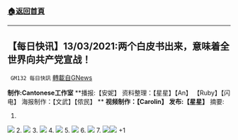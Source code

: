###  [:house:返回首頁](https://github.com/ourhimalayas/txt)
---

## 【每日快讯】13/03/2021:两个白皮书出来，意味着全世界向共产党宣战！
` GM132 每日快訊` [轉載自GNews](https://gnews.org/zh-hans/974297/)

**制作:Cantonese工作室**
**播报:【安妮】 资料整理：【星星】【An】 【Ruby】【闪电】 海报制作：【文武】【侬民】 **
**视频制作：【Carolin】 发布:【星星】**
摘要:

1.
![]()![](https://gnews.org/wp-content/uploads/2021/03/IMAGE-2021-03-14-115314.jpg)
2.
![]()![](https://gnews.org/wp-content/uploads/2021/03/2-36.jpg)
3.
![]()![](https://gnews.org/wp-content/uploads/2021/03/3-50.jpg)
4.
![]()![](https://gnews.org/wp-content/uploads/2021/03/4-31.jpg)
5.
![]()![](https://gnews.org/wp-content/uploads/2021/03/5-28.jpg)
6.
![]()![](https://gnews.org/wp-content/uploads/2021/03/6-26.jpg)
7.
![]()![](https://gnews.org/wp-content/uploads/2021/03/7-18.jpg)![]()![](https://gnews.org/wp-content/uploads/2021/03/8-6.jpg)
+1
